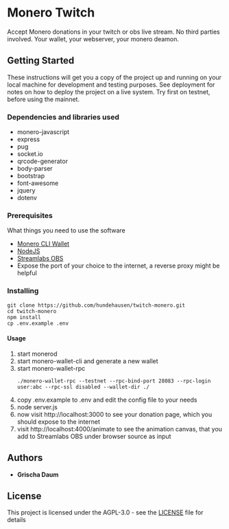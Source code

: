# Monero Twitch

Accept Monero donations in your twitch or obs live stream. No third parties involved. Your wallet, your webserver, your monero deamon.

## Getting Started

These instructions will get you a copy of the project up and running on your local machine for development and testing purposes. See deployment for notes on how to deploy the project on a live system. Try first on testnet, before using the mainnet.

### Dependencies and libraries used

* monero-javascript
* express
* pug
* socket.io
* qrcode-generator
* body-parser
* bootstrap
* font-awesome
* jquery
* dotenv

### Prerequisites

What things you need to use the software

* [Monero CLI Wallet](https://web.getmonero.org/downloads/#cli)
* [NodeJS](https://nodejs.org/en/)
* [Streamlabs OBS](https://streamlabs.com/)
* Expose the port of your choice to the internet, a reverse proxy might be helpful

### Installing

```
git clone https://github.com/hundehausen/twitch-monero.git
cd twitch-monero
npm install
cp .env.example .env
```

#### Usage

1. start monerod
2. start monero-wallet-cli and generate a new wallet
3. start monero-wallet-rpc
    ```
    ./monero-wallet-rpc --testnet --rpc-bind-port 28083 --rpc-login user:abc --rpc-ssl disabled --wallet-dir ./
    ```
4. copy .env.example to .env and edit the config file to your needs
5. node server.js
6. now visit http://localhost:3000 to see your donation page, which you should expose to the internet
7. visit http://localhost:4000/animate to see the animation canvas, that you add to Streamlabs OBS under browser source as input

## Authors

* **Grischa Daum**

## License

This project is licensed under the AGPL-3.0 - see the [LICENSE](LICENSE) file for details

